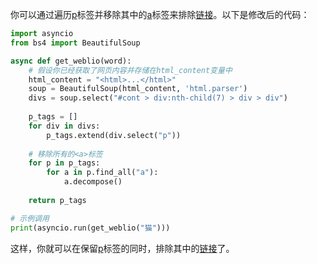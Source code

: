 你可以通过遍历[p](https://zh.wikipedia.org/wiki/p)标签并移除其中的[a](https://zh.wikipedia.org/wiki/a)标签来排除[链接](https://zh.wikipedia.org/wiki/链接)。以下是修改后的代码：

```python
import asyncio
from bs4 import BeautifulSoup

async def get_weblio(word):
    # 假设你已经获取了网页内容并存储在html_content变量中
    html_content = "<html>...</html>"
    soup = BeautifulSoup(html_content, 'html.parser')
    divs = soup.select("#cont > div:nth-child(7) > div > div")
    
    p_tags = []
    for div in divs:
        p_tags.extend(div.select("p"))
    
    # 移除所有的<a>标签
    for p in p_tags:
        for a in p.find_all("a"):
            a.decompose()
    
    return p_tags

# 示例调用
print(asyncio.run(get_weblio("猫")))
```

这样，你就可以在保留[p](https://zh.wikipedia.org/wiki/p)标签的同时，排除其中的[链接](https://zh.wikipedia.org/wiki/链接)了。